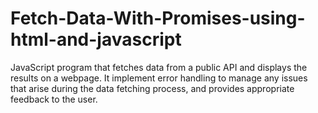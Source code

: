# Fetch-Data-With-Promises-using-html-and-javascript
JavaScript program that fetches data from a public API and displays the results on a webpage. It implement error handling to manage any issues that arise during the data fetching process, and provides appropriate feedback to the user.
